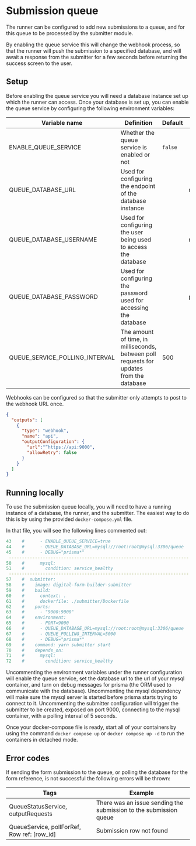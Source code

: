 # Submission queue

The runner can be configured to add new submissions to a queue, and for this queue to be processed by the submitter module.

By enabling the queue service this will change the webhook process, so that the runner will push the submission to a specified database, and will await a response from the submitter for a few seconds before returning the success screen to the user.

## Setup

Before enabling the queue service you will need a database instance set up which the runner can access. Once your database is set up, you can enable the queue service by configuring the following environment variables:

| Variable name                  | Definition                                                                               | Default | Example                                     |
| ------------------------------ | ---------------------------------------------------------------------------------------- | ------- | ------------------------------------------- |
| ENABLE_QUEUE_SERVICE           | Whether the queue service is enabled or not                                              | `false` |                                             |
| QUEUE_DATABASE_URL             | Used for configuring the endpoint of the database instance                               |         | mysql://username:password@endpoint/database |
| QUEUE_DATABASE_USERNAME        | Used for configuring the user being used to access the database                          |         | root                                        |
| QUEUE_DATABASE_PASSWORD        | Used for configuring the password used for accessing the database                        |         | password                                    |
| QUEUE_SERVICE_POLLING_INTERVAL | The amount of time, in milliseconds, between poll requests for updates from the database | 500     |                                             |

Webhooks can be configured so that the submitter only attempts to post to the webhook URL once.

```.json
{
  "outputs": [
    {
      "type": "webhook",
      "name": "api",
      "outputConfiguration": {
        "url":"“https://api:9000",
        "allowRetry": false
      }
    }
  ]
}
```

## Running locally

To use the submission queue locally, you will need to have a running instance of a database, the runner, and the submitter. The easiest way to do this is by using the provided `docker-compose.yml` file.

In that file, you will see the following lines commented out:

```yaml
43    #      - ENABLE_QUEUE_SERVICE=true
44    #      - QUEUE_DATABASE_URL=mysql://root:root@mysql:3306/queue
45    #      - DEBUG="prisma*"
 ---------------------------------------------------------------------
50    #      mysql:
51    #        condition: service_healthy
 ---------------------------------------------------------------------
57    #  submitter:
58    #    image: digital-form-builder-submitter
59    #    build:
60    #      context: .
61    #      dockerfile: ./submitter/Dockerfile
62    #    ports:
63    #      - "9000:9000"
64    #    environment:
65    #      - PORT=9000
66    #      - QUEUE_DATABASE_URL=mysql://root:root@mysql:3306/queue
67    #      - QUEUE_POLLING_INTERVAL=5000
68    #      - DEBUG="prisma*"
69    #    command: yarn submitter start
70    #    depends_on:
71    #      mysql:
72    #        condition: service_healthy
```

Uncommenting the environment variables under the runner configuration will enable the queue service, set the database url to the url of your mysql container, and turn on debug messages for prisma (the ORM used to communicate with the database).
Uncommenting the mysql dependency will make sure the mysql server is started before prisma starts trying to connect to it.
Uncommenting the submitter configuration will trigger the submitter to be created, exposed on port 9000, connecting to the mysql container, with a polling interval of 5 seconds.

Once your docker-compose file is ready, start all of your containers by using the command `docker compose up` or `docker compose up -d` to run the containers in detached mode.

## Error codes

If sending the form submission to the queue, or polling the database for the form reference, is not successful the following errors will be thrown:

| Tags                                        | Example                                                           |
| ------------------------------------------- | ----------------------------------------------------------------- |
| QueueStatusService, outputRequests          | There was an issue sending the submission to the submission queue |
| QueueService, pollForRef, Row ref: [row_id] | Submission row not found                                          |
